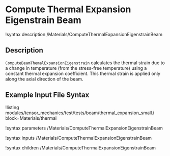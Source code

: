 # Compute Thermal Expansion Eigenstrain Beam

!syntax description /Materials/ComputeThermalExpansionEigenstrainBeam

## Description

`ComputeBeamThemalExpansionEigenstrain` calculates the thermal strain due to a change in temperature (from the stress-free temperature) using a constant thermal expansion coefficient. This thermal strain is applied only along the axial direction of the beam.

## Example Input File Syntax

!listing modules/tensor_mechanics/test/tests/beam/thermal_expansion_small.i block=Materials/thermal

!syntax parameters /Materials/ComputeThermalExpansionEigenstrainBeam

!syntax inputs /Materials/ComputeThermalExpansionEigenstrainBeam

!syntax children /Materials/ComputeThermalExpansionEigenstrainBeam
